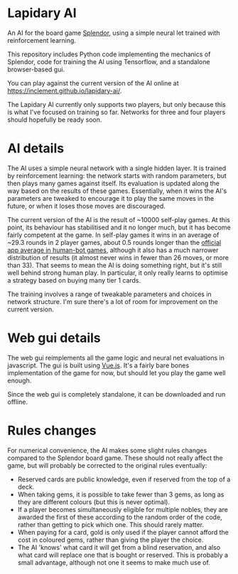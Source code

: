 
# Lapidary AI

An AI for the board game
[Splendor](https://boardgamegeek.com/boardgame/148228/splendor), using
a simple neural let trained with reinforcement learning.

This repository includes Python code implementing the mechanics of
Splendor, code for training the AI using Tensorflow, and a standalone
browser-based gui.

You can play against the current version of the AI online at
https://inclement.github.io/lapidary-ai/.

The Lapidary AI currently only supports two players, but only because
this is what I've focused on training so far. Networks
for three and four players should hopefully be ready soon.

# AI details

The AI uses a simple neural network with a single hidden layer. It is
trained by reinforcement learning: the network starts with random
parameters, but then plays many games against itself. Its evaluation is
updated along the way based on the results of these games. Essentially,
when it wins the AI's parameters are tweaked to encourage it to play the
same moves in the future, or when it loses those moves are
discouraged.

The current version of the AI is the result of ~10000 self-play
games. At this point, its behaviour has stabilitised and it no longer
much, but it has become fairly competent at the game. In self-play
games it wins in an average of ~29.3 rounds in 2 player games, about
0.5 rounds longer than the [official app average in human-bot
games](https://cf.geekdo-images.com/original/img/CRMjuJdl5jEWZy8u4f7BjNAt09Y=/0x0/pic2585590.png),
although it also has a much narrower distribution of results (it
almost never wins in fewer than 26 moves, or more than 33). That seems
to mean the AI is doing something right, but it's still well behind
strong human play. In particular, it only really learns to optimise a
strategy based on buying many tier 1 cards.

The training involves a range of tweakable parameters and
choices in network structure. I'm sure there's a lot of room for
improvement on the current version.

# Web gui details

The web gui reimplements all the game logic and neural net evaluations
in javascript. The gui is built using
[Vue.js](https://vuejs.org/). It's a fairly bare bones implementation
of the game for now, but should let you play the game well enough.

Since the web gui is completely standalone, it can be downloaded and
run offline.

# Rules changes

For numerical convenience, the AI makes some slight rules changes
compared to the Splendor board game. These should not really affect
the game, but will probably be corrected to the original rules eventually:

- Reserved cards are public knowledge, even if reserved from the top of a deck.
- When taking gems, it is possible to take fewer than 3 gems, as long
  as they are different colours (but this is never optimal).
- If a player becomes simultaneously eligible for multiple nobles,
  they are awarded the first of these according to the random order of
  the code, rather than getting to pick which one. This should rarely matter.
- When paying for a card, gold is only used if the player cannot
  afford the cost in coloured gems, rather than giving the player the choice.
- The AI 'knows' what card it will get from a blind reservation, and
  also what card will replace one that is bought or reserved. This is
  probably a small advantage, although not one it seems to make much use of.
